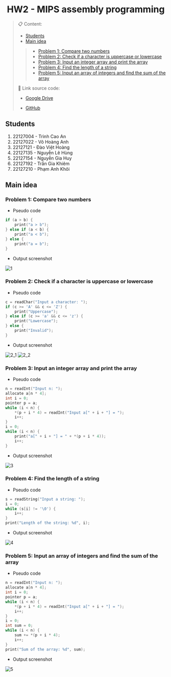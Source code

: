 # <center> HW2 - MIPS assembly programming </center>

> 📋 Content:
>
> - [Students](#students)
> - [Main idea](#main-idea)
>>
>> - [Problem 1: Compare two numbers](#problem-1-compare-two-numbers)
>> - [Problem 2: Check if a character is uppercase or lowercase](#problem-2-check-if-a-character-is-uppercase-or-lowercase)
>> - [Problem 3: Input an integer array and print the array](#problem-3-input-an-integer-array-and-print-the-array)
>> - [Problem 4: Find the length of a string](#problem-4-find-the-length-of-a-string)
>> - [Problem 5: Input an array of integers and find the sum of the array](#problem-5-input-an-array-of-integers-and-find-the-sum-of-the-array)
>>
> 🔗 Link source code:
>- [Google Drive](https://drive.google.com/drive/folders/1QRy-D17ifxe_yccCWs-GqgQlyI1IZbL_?usp=sharing)
>
>- [GitHub](https://github.com/HZeroxium/HTMT_HW)

## Students

1. 22127004 - Trình Cao An
2. 22127022 - Võ Hoàng Anh
3. 22127121 - Đào Việt Hoàng
4. 22127135 - Nguyễn Lê Hùng
5. 22127154 - Nguyễn Gia Huy
6. 22127192 - Trần Gia Khiêm
7. 22127210 - Phạm Anh Khôi

## Main idea

### Problem 1: Compare two numbers

- Pseudo code

```c++ =
if (a > b) {
    print("a > b");
} else if (a < b) {
    print("a < b");
} else {
    print("a = b");
}
```

- Output screenshot

![1](img/1.png)

### Problem 2: Check if a character is uppercase or lowercase

- Pseudo code

```c++ =
c = readChar("Input a character: ");
if (c >= 'A' && c <= 'Z') {
    print("Uppercase");
} else if (c >= 'a' && c <= 'z') {
    print("Lowercase");
} else {
    print("Invalid");
}
```

- Output screenshot
  
![2_1](img/2_1.png)
![2_2](img/2_2.png)

### Problem 3: Input an integer array and print the array

- Pseudo code

```c++ =
n = readInt("Input n: ");
allocate a[n * 4];
int i = 0;
pointer p = a;
while (i < n) {
    *(p + i * 4) = readInt("Input a[" + i + "] = ");
    i++;
}
i = 0;
while (i < n) {
    print("a[" + i + "] = " + *(p + i * 4));
    i++;
}


```

- Output screenshot
  
![3](img/3.png)

### Problem 4: Find the length of a string

- Pseudo code

```c++ =
s = readString("Input a string: ");
i = 0;
while (s[i] != '\0') {
    i++;
}
print("Length of the string: %d", i);
```

- Output screenshot
  
![4](img/4.png)

### Problem 5: Input an array of integers and find the sum of the array

- Pseudo code

```c++ =
n = readInt("Input n: ");
allocate a[n * 4];
int i = 0;
pointer p = a;
while (i < n) {
    *(p + i * 4) = readInt("Input a[" + i + "] = ");
    i++;
}
i = 0;
int sum = 0;
while (i < n) {
    sum += *(p + i * 4);
    i++;
}
print("Sum of the array: %d", sum);
```

- Output screenshot
  
![5](img/5.png)

